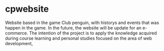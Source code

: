 # cpwebsite
Website based in the game Club penguin, with historys and events that was happen in the game.  In the future, the website will be update for an e-commerce. The intention of the project is to apply the knowledge acquired during course learning and personal studies focused on the area of ​​web development, 
